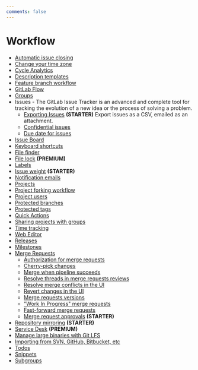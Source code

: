 ```yaml
---
comments: false
---
```


# Workflow

- [Automatic issue closing](../user/project/issues/managing_issues.md#closing-issues-automatically)
- [Change your time zone](timezone.md)
- [Cycle Analytics](../user/project/cycle_analytics.md)
- [Description templates](../user/project/description_templates.md)
- [Feature branch workflow](workflow.md)
- [GitLab Flow](../topics/gitlab_flow.md)
- [Groups](../user/group/index.md)
- Issues - The GitLab Issue Tracker is an advanced and complete tool for
  tracking the evolution of a new idea or the process of solving a problem.
  - [Exporting Issues](../user/project/issues/csv_export.md) **(STARTER)** Export issues as a CSV, emailed as an attachment.
  - [Confidential issues](../user/project/issues/confidential_issues.md)
  - [Due date for issues](../user/project/issues/due_dates.md)
- [Issue Board](../user/project/issue_board.md)
- [Keyboard shortcuts](shortcuts.md)
- [File finder](file_finder.md)
- [File lock](../user/project/file_lock.md) **(PREMIUM)**
- [Labels](../user/project/labels.md)
- [Issue weight](../user/project/issues/issue_weight.md) **(STARTER)**
- [Notification emails](../user/profile/notifications.md)
- [Projects](../user/project/index.md)
- [Project forking workflow](forking_workflow.md)
- [Project users](../user/project/members/index.md)
- [Protected branches](../user/project/protected_branches.md)
- [Protected tags](../user/project/protected_tags.md)
- [Quick Actions](../user/project/quick_actions.md)
- [Sharing projects with groups](../user/project/members/share_project_with_groups.md)
- [Time tracking](time_tracking.md)
- [Web Editor](../user/project/repository/web_editor.md)
- [Releases](../user/project/releases/releases.md)
- [Milestones](../user/project/milestones/index.md)
- [Merge Requests](../user/project/merge_requests/index.md)
  - [Authorization for merge requests](../user/project/merge_requests/authorization_for_merge_requests.md)
  - [Cherry-pick changes](../user/project/merge_requests/cherry_pick_changes.md)
  - [Merge when pipeline succeeds](../user/project/merge_requests/merge_when_pipeline_succeeds.md)
  - [Resolve threads in merge requests reviews](../user/discussions/index.md)
  - [Resolve merge conflicts in the UI](../user/project/merge_requests/resolve_conflicts.md)
  - [Revert changes in the UI](../user/project/merge_requests/revert_changes.md)
  - [Merge requests versions](../user/project/merge_requests/versions.md)
  - ["Work In Progress" merge requests](../user/project/merge_requests/work_in_progress_merge_requests.md)
  - [Fast-forward merge requests](../user/project/merge_requests/fast_forward_merge.md)
  - [Merge request approvals](../user/project/merge_requests/merge_request_approvals.md) **(STARTER)**
- [Repository mirroring](../user/project/repository/repository_mirroring.md) **(STARTER)**
- [Service Desk](../user/project/service_desk.md) **(PREMIUM)**
- [Manage large binaries with Git LFS](lfs/manage_large_binaries_with_git_lfs.md)
- [Importing from SVN, GitHub, Bitbucket, etc](importing/README.md)
- [Todos](todos.md)
- [Snippets](../user/snippets.md)
- [Subgroups](../user/group/subgroups/index.md)
